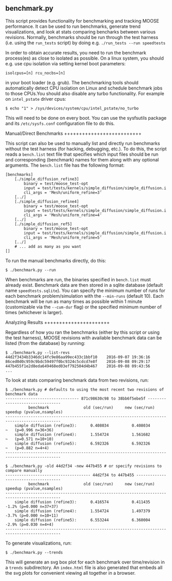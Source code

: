 
benchmark.py
-------------------

This script provides functionality for benchmarking and tracking MOOSE performance.  It can be
used to run benchmarks, generate trend visualizations, and look at stats comparing bencharks
between various revisions.  Normally, benchmarks should be run through the test harness (i.e.
using the ``run_tests`` script) by doing e.g. ``./run_tests --run speedtests``

In order to obtain accurate results, you need to run the benchmark process(es)
as close to isolated as possible.  On a linux system, you should e.g. use cpu
isolation via setting kernel boot parameters:

 ```
isolcpus=[n] rcu_nocbs=[n]
```

in your boot loader (e.g. grub).  The benchmarking tools should automatically
detect CPU isolation on Linux and schedule benchmark jobs to those CPUs.You
should also disable any turbo functionality.  For example on ``intel_pstate``
driver cpus:

```
$ echo "1" > /sys/devices/system/cpu/intel_pstate/no_turbo
```

This will need to be done on every boot.  You can use the sysfsutils package
and its ``/etc/sysfs.conf`` configuration file to do this.

Manual/Direct Benchmarks
++++++++++++++++++++++++++

This script can also be used to manually list and directly run benchmarks without the
test harness (for hacking, debugging, etc.).  To do this, the script reads a ``bench.list`` text
file that specifies which input files should be run and corresponding (benchmark) names for them
along with any optional arguments.  The ``bench.list`` file has the following format:

```
[benchmarks]
    [./simple_diffusion_refine3]
        binary = test/moose_test-opt
        input = test/tests/kernels/simple_diffusion/simple_diffusion.i
        cli_args = 'Mesh/uniform_refine=3'
    [../]
    [./simple_diffusion_refine4]
        binary = test/moose_test-opt
        input = test/tests/kernels/simple_diffusion/simple_diffusion.i
        cli_args = 'Mesh/uniform_refine=4'
    [../]
    [./simple_diffusion_ref5]
        binary = test/moose_test-opt
        input = test/tests/kernels/simple_diffusion/simple_diffusion.i
        cli_args = 'Mesh/uniform_refine=5'
    [../]
    # ... add as many as you want
[]

```

To run the manual benchmarks directly, do this:

```
$ ./benchmark.py --run
```

When benchmarks are run, the binaries specified in ``bench.list`` must already exist.  Benchmark
data are then stored in a sqlite database (default name ``speedtests.sqlite``).  You can specify
the minimum number of runs for each benchmark problem/simulation with the ``--min-runs`` (default
10).  Each benchmark will be run as many times as possible within 1 minute (customizable via the
``--cum-dur`` flag) or the specified minimum number of times (whichever is larger). 

Analyzing Results
++++++++++++++++++++++

Regardless of how you ran the benchmarks (either by this script or using the test harness), MOOSE
revisions with available benchmark data can be listed (from the database) by running:

```
$ ./benchmark.py --list-revs
44d2f3434b3346dc14fc9e86aa99ec433c1bbf10	2016-09-07 19:36:16
86ced0d0c959c9bdc59497f0bc9324c5cdcd7e8f	2016-09-08 09:29:17
447b455f1e2d8eda649468ed03ef792504d4b467	2016-09-08 09:43:56
...
```

To look at stats comparing benchmark data from two revisions, run:

```
$ ./benchmark.py # defaults to using the most recent two revisions of benchmark data
-------------------------------- 871c98630c98 to 38bb6f5ebe5f --------------------------------
          benchmark               old (sec/run)     new (sec/run)    speedup (pvalue,nsamples)
----------------------------------------------------------------------------------------------
    simple diffusion (refine3):      0.408034          0.408034          ~   (p=0.996 n=36+36)
    simple diffusion (refine4):      1.554724          1.561682          ~   (p=0.571 n=10+10)
    simple diffusion (refine5):      6.592326          6.592326          ~   (p=0.882 n=4+4)
----------------------------------------------------------------------------------------------

$ ./benchmark.py -old 44d2f34 -new 447b455 # or specify revisions to compare manually
------------------------------------- 44d2f34 to 447b455 -------------------------------------
          benchmark               old (sec/run)     new (sec/run)    speedup (pvalue,nsamples)
----------------------------------------------------------------------------------------------
    simple diffusion (refine3):      0.416574          0.411435        -1.2% (p=0.000 n=37+37)
    simple diffusion (refine4):      1.554724          1.497379        -3.7% (p=0.000 n=10+11)
    simple diffusion (refine5):      6.553244          6.360004        -2.9% (p=0.030 n=4+4)
----------------------------------------------------------------------------------------------
```

To generate visualizations, run:

```
$ ./benchmark.py --trends
```

This will generate an svg box plot for each benchmark over time/revision in a ``trends``
subdirectory.  An ``index.html`` file is also generated that embeds all the svg plots for
convenient viewing all together in a browser.


